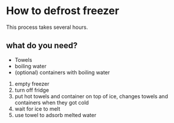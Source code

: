 # How to defrost freezer

This process takes several hours.

## what do you need?

- Towels
- boiling water
- (optional) containers with boiling water 


1. empty freezer
1. turn off fridge 
1. put hot towels and container on top of ice, changes towels and containers when they got cold
1. wait for ice to melt
1. use towel to adsorb melted water 
